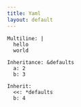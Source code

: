 ```yaml
---
title: Yaml
layout: default
---
```


    Multiline: |
      hello
      world

    Inheritance: &defaults
      a: 2
      b: 3
    
    Inherit:
      <<: *defaults
      b: 4
